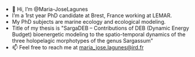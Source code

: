 - 👋 Hi, I’m @Maria-JoseLagunes
- I’m a 1rst year PhD candidate at Brest, France working at LEMAR.
- My PhD subjects are marine ecology and ecological modeling.
- Title of my thesis is "SargaDEB – Contributions of DEB (Dynamic Energy Budget) bioenergetic modeling to the spatio-temporal dynamics of the three holopelagic morphotypes of the genus Sargassum"
- 📫 Feel free to reach me at maria_jose.lagunes@ird.fr

<!---
Maria-JoseLagunes/Maria-JoseLagunes is a ✨ special ✨ repository because its `README.md` (this file) appears on your GitHub profile.
You can click the Preview link to take a look at your changes.
--->
